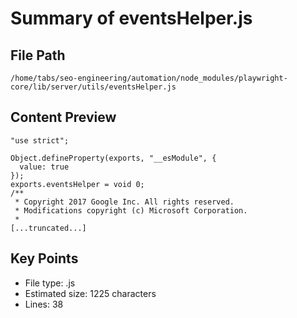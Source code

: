 # Summary of eventsHelper.js
  
## File Path
`/home/tabs/seo-engineering/automation/node_modules/playwright-core/lib/server/utils/eventsHelper.js`

## Content Preview
```
"use strict";

Object.defineProperty(exports, "__esModule", {
  value: true
});
exports.eventsHelper = void 0;
/**
 * Copyright 2017 Google Inc. All rights reserved.
 * Modifications copyright (c) Microsoft Corporation.
 *
[...truncated...]
```

## Key Points
- File type: .js
- Estimated size: 1225 characters
- Lines: 38
